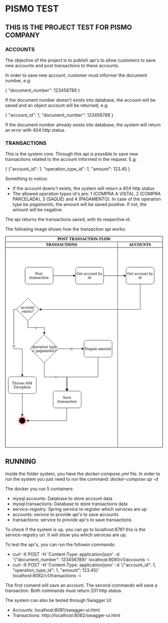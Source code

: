 #   PISMO TEST

## THIS IS THE PROJECT TEST FOR PISMO COMPANY

### ACCOUNTS

The objective of the project is to publish api's to allow customers to save new accounts and post transactions to these accounts.

In order to save new account, customer must informer the document number, e.g: 

{
  "document_number": 123456789
}

If the document number doesn't exists into database, the account will be saved and an object account will be returned, e.g:

{
  "account_id": 1,
  "document_number": 123456789
}

If the document number already exists into database, the system will return an error with 404 http status.

 
### TRANSACTIONS

This is the system core. Through this api is possible to save new transactions related to the account informed in the request. E.g:

{
  {"account_id": 1, 
   "operation_type_id": 1, 
   "amount": 123.45
}

Something to notice:

- If the account doens't exists, the system will return a 404 http status
- The allowed operation types id's are: 1 (COMPRA A VISTA), 2 (COMPRA PARCELADA), 3 (SAQUE) and 4 (PAGAMENTO). In case of the operation type be _pagamento_, the amount will be saved positive. If not, the amount will be negative.

The api returns the transactions saved, with its respective id.

The following image shows how the transaction api works:

![](Post_transactions_flow.jpg)

## RUNNING

Inside the folder system, you have the _docker-compose.yml_ file. In order to run the system you just need to run the command: _docker-compose up -d_

The docker you run 5 containers:

- mysql.accounts: Database to store account data
- mysql.transactions: Database to store transactions data
- service-registry: Spring service to register which services are up
- accounts: serivce to provide api's to save accounts
- transactions: service to provide api's to save transactions

To check if the system is up, you can go to localhost:8761 this is the service-registry url. It will show you which services are up.

To test the api's, you can run the followin commands:

- curl -X POST -H 'Content-Type: application/json' -d '{"document_number": 123456789}' localhost:8081/v1/accounts -i 
- curl -X POST -H 'Content-Type: application/json' -d '{"account_id": 1, "operation_type_id": 1, "amount": 123.45}' localhost:8082/v1/transactions -i 

The first comand will save an account. The second commando will save a transaction. Both commands must return 201 http status.

The system can also be tested through Swagger UI:

- Accounts: localhost:8081/swagger-ui.html
- Transactions: http://localhost:8082/swagger-ui.html
